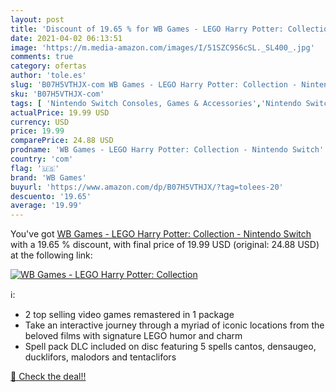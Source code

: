 ```yaml
---
layout: post
title: 'Discount of 19.65 % for WB Games - LEGO Harry Potter: Collection'
date: 2021-04-02 06:13:51
image: 'https://m.media-amazon.com/images/I/51SZC9S6cSL._SL400_.jpg'
comments: true
category: ofertas
author: 'tole.es'
slug: 'B07H5VTHJX-com WB Games - LEGO Harry Potter: Collection - Nintendo Switch'
sku: 'B07H5VTHJX-com'
tags: [ 'Nintendo Switch Consoles, Games & Accessories','Nintendo Switch Games','Video Games','Videogames','lego','wb games', ]
actualPrice: 19.99 USD
currency: USD
price: 19.99
comparePrice: 24.88 USD
prodname: 'WB Games - LEGO Harry Potter: Collection - Nintendo Switch'
country: 'com'
flag: '🇺🇸'
brand: 'WB Games'
buyurl: 'https://www.amazon.com/dp/B07H5VTHJX/?tag=tolees-20'
descuento: '19.65'
average: '19.99'
---
```


You've got [WB Games - LEGO Harry Potter: Collection - Nintendo Switch](https://www.amazon.com/dp/B07H5VTHJX/?tag=tolees-20) with a  19.65 % discount, with final price of 19.99 USD (original: 24.88 USD) at the following link:

[![WB Games - LEGO Harry Potter: Collection](https://m.media-amazon.com/images/I/51SZC9S6cSL._SL400_.jpg)](https://www.amazon.com/dp/B07H5VTHJX/?tag=tolees-20)

ℹ️:

- 2 top selling video games remastered in 1 package
- Take an interactive journey through a myriad of iconic locations from the beloved films with signature LEGO humor and charm
- Spell pack DLC included on disc featuring 5 spells cantos, densaugeo, ducklifors, malodors and tentaclifors

[🛒 Check the deal!!](https://www.amazon.com/dp/B07H5VTHJX/?tag=tolees-20)
